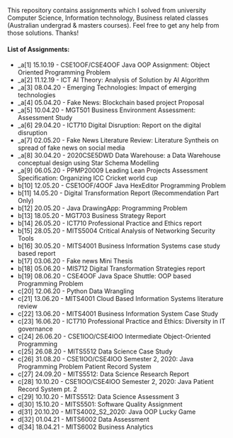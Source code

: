 This repository contains assignments which I solved from university Computer Science, 
Information technology, Business related classes (Australian undergrad & masters courses).
Feel free to get any help from those solutions. Thanks!

#### List of Assignments:
- _a[1] 15.10.19 - CSE1OOF/CSE4OOF Java OOP Assignment: Object Oriented Programming Problem
- _a[2] 11.12.19 - ICT AI Theory: Analysis of Solution by AI Algorithm 
- _a[3] 08.04.20 - Emerging Technologies: Impact of emerging technologies 
- _a[4] 05.04.20 - Fake News: Blockchain based project Proposal
- _a[5] 10.04.20 - MGT501 Business Environment Assessment: Assessment Study 
- _a[6] 29.04.20 - ICT710 Digital Disruption: Report on the digital disruption 
- _a[7] 02.05.20 - Fake News Literature Review: Literature Syntheis on spread of fake news on social media
- _a[8] 30.04.20 - 2020CSE5DWD Data Warehouse: a Data Warehouse conceptual design using Star Schema Modelling 
- _a[9] 06.05.20 - PPMP20009 Leading Lean Projects Assessment Specification: Organizing ICC Cricket world cup
- b[10] 12.05.20 - CSE1OOF/4OOF Java HexEditor Programming Problem
- b[11] 14.05.20 - Digital Transformation Report (Recommendation Part Only)
- b[12] 20.05.20 - Java DrawingApp: Programming Problem
- b[13] 18.05.20 - MGT703 Business Strategy Report
- b[14] 26.05.20 - ICT710 Professional Practice and Ethics report
- b[15] 28.05.20 - MITS5004 Critical Analysis of Networking Security Tools
- b[16] 30.05.20 - MITS4001 Business Information Systems case study based report
- b[17] 03.06.20 - Fake news Mini Thesis
- b[18] 05.06.20 - MIS712 Digital Transformation Strategies report
- b[19] 08.06.20 - CSE4OOF Java Space Shuttle: OOP based Programming Problem
- c[20] 12.06.20 - Python Data Wrangling
- c[21] 13.06.20 - MITS4001 Cloud Based Information Systems literature review
- c[22] 13.06.20 - MITS4001 Business Information System Case Study
- c[23] 16.06.20 - ICT710 Professional Practice and Ethics: Diversity in IT governance
- c[24] 26.06.20 - CSE1IOO/CSE4IOO Intermediate Object-Oriented Programming
- c[25] 26.08.20 - MITS5512 Data Science Case Study
- c[26] 31.08.20 - CSE1IOO/CSE4IOO Semester 2, 2020: Java Programming Problem Patient Record System
- c[27] 24.09.20 - MITS5512: Data Science Research Report
- c[28] 10.10.20 - CSE1IOO/CSE4IOO Semester 2, 2020: Java Patient Record System pt. 2
- c[29] 10.10.20 - MITS5512: Data Science Assessment 3
- d[30] 15.10.20 - MITS5501: Software Quality Assignment
- d[31] 20.10.20 - MITS4002_S2_2020: Java OOP Lucky Game
- d[32] 01.04.21 - MITS6002 Data Assessment
- d[34] 18.04.21 - MITS6002 Business Analytics
